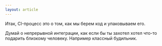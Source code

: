 ```yaml
---
layout: article
---
```

Итак, CI-процесс это о том, как мы берем код и упаковываем его.

Думай о непрерывной интеграции, как если бы ты захотел хотел что-то подарить близкому человеку. Например классный будильник.
